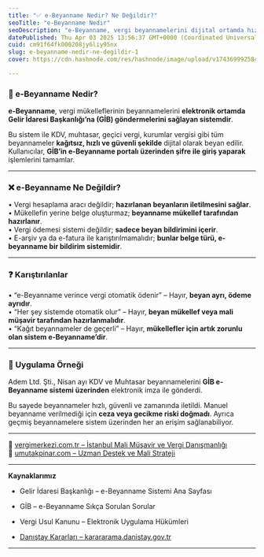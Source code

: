 ```yaml
---
title: "✅ e-Beyanname Nedir? Ne Değildir?"
seoTitle: "e-Beyanname Nedir"
seoDescription: "e-Beyanname, vergi beyannamelerini dijital ortamda hızlı ve güvenli bir şekilde göndermeyi sağlayan bir sistemdir"
datePublished: Thu Apr 03 2025 13:56:37 GMT+0000 (Coordinated Universal Time)
cuid: cm91f64fk000208jy6liy95nx
slug: e-beyanname-nedir-ne-degildir-1
cover: https://cdn.hashnode.com/res/hashnode/image/upload/v1743699925843/d1faa65f-7841-4cfe-ac57-3bd331a710b8.webp

---
```


### 🔹 e-Beyanname Nedir?

**e-Beyanname**, vergi mükelleflerinin beyannamelerini **elektronik ortamda Gelir İdaresi Başkanlığı’na (GİB) göndermelerini sağlayan sistemdir**.

Bu sistem ile KDV, muhtasar, geçici vergi, kurumlar vergisi gibi tüm beyannameler **kağıtsız, hızlı ve güvenli şekilde** dijital olarak beyan edilir. Kullanıcılar, **GİB’in e-Beyanname portalı üzerinden şifre ile giriş yaparak** işlemlerini tamamlar.

---

### ❌ e-Beyanname Ne Değildir?

• Vergi hesaplama aracı değildir; **hazırlanan beyanların iletilmesini sağlar**.  
• Mükellefin yerine belge oluşturmaz; **beyanname mükellef tarafından hazırlanır**.  
• Vergi ödemesi sistemi değildir; **sadece beyan bildirimini içerir**.  
• E-arşiv ya da e-fatura ile karıştırılmamalıdır; **bunlar belge türü, e-beyanname bir bildirim sistemidir**.

---

### ❓ Karıştırılanlar

• “e-Beyanname verince vergi otomatik ödenir” – Hayır, **beyan ayrı, ödeme ayrıdır**.  
• “Her şey sistemde otomatik olur” – Hayır, **beyan mükellef veya mali müşavir tarafından hazırlanmalıdır**.  
• “Kağıt beyannameler de geçerli” – Hayır, **mükellefler için artık zorunlu olan sistem e-Beyanname’dir**.

---

### 🧠 Uygulama Örneği

Adem Ltd. Şti., Nisan ayı KDV ve Muhtasar beyannamelerini **GİB e-Beyanname sistemi üzerinden** elektronik imza ile gönderdi.

Bu sayede beyannameler hızlı, güvenli ve zamanında iletildi. Manuel beyanname verilmediği için **ceza veya gecikme riski doğmadı**. Ayrıca geçmiş beyannamelere sistem üzerinden her an erişim sağlanabiliyor.

---

📎 [vergimerkezi.com.tr – İstanbul Mali Müşavir ve Vergi Danışmanlığı](https://vergimerkezi.com.tr)  
📎 [umutakpinar.com – Uzman Destek ve Mali Strateji](https://umutakpinar.com)

---

**Kaynaklarımız**

* Gelir İdaresi Başkanlığı – e-Beyanname Sistemi Ana Sayfası
    
* GİB – e-Beyanname Sıkça Sorulan Sorular
    
* Vergi Usul Kanunu – Elektronik Uygulama Hükümleri
    
* [Danıştay Kararları – karararama.danistay.gov.tr](https://karararama.danistay.gov.tr/)
    

---